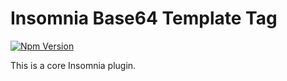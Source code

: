 # Insomnia Base64 Template Tag

[![Npm Version](https://img.shields.io/npm/v/insomnia-plugin-base64.svg)](https://www.npmjs.com/package/insomnia-plugin-base64)

This is a core Insomnia plugin.
